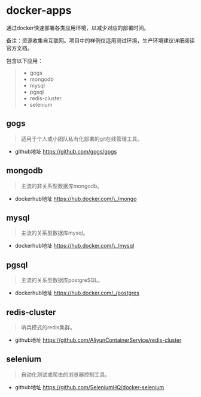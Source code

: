 ﻿# docker-apps

通过docker快速部署各类应用环境，以减少对应的部署时间。

备注：资源收集自互联网。项目中的样例仅适用测试环境，生产环境建议详细阅读官方文档。

包含以下应用：

> * gogs
> * mongodb
> * mysql
> * pgsql
> * redis-cluster
> * selenium


## gogs

> 适用于个人或小团队私有化部署的git在线管理工具。

* github地址
https://github.com/gogs/gogs



## mongodb

> 主流的非关系型数据库mongodb。

* dockerhub地址
https://hub.docker.com/\_/mongo


## mysql

> 主流的关系型数据库mysql。

* dockerhub地址
https://hub.docker.com/\_/mysql


## pgsql

> 主流的关系型数据库postgreSQL。

* dockerhub地址
https://hub.docker.com/_/postgres


## redis-cluster

> 哨兵模式的redis集群。

* github地址
https://github.com/AliyunContainerService/redis-cluster



## selenium

> 自动化测试或爬虫的浏览器控制工具。

* github地址
https://github.com/SeleniumHQ/docker-selenium